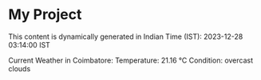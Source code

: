 # My Project

This content is dynamically generated in Indian Time (IST): 2023-12-28 03:14:00 IST


Current Weather in Coimbatore:
Temperature: 21.16 °C
Condition: overcast clouds

